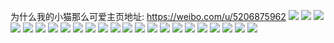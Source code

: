 为什么我的小猫那么可爱主页地址: https://weibo.com/u/5206875962 
![](https://wx4.sinaimg.cn/mw2000/005Gnwimly1h812y079fwj31jk2237wh.jpg) 
![](https://wx4.sinaimg.cn/mw2000/005Gnwimly1h812y0wl3lj30zh1ba7wh.jpg) 
![](https://wx4.sinaimg.cn/mw2000/005Gnwimly1h7wysvv7zsj30wi1ycnpd.jpg) 
![](https://wx4.sinaimg.cn/mw2000/005Gnwimly1h7v8jffhb7j30v90vcaih.jpg) 
![](https://wx4.sinaimg.cn/mw2000/005Gnwimly1h7v8jed8wrj30u01ct7ex.jpg) 
![](https://wx4.sinaimg.cn/mw2000/005Gnwimly1h7mhycuv3cj32sq2sq1kx.jpg) 
![](https://wx4.sinaimg.cn/mw2000/005Gnwimly1h7mhyde5uyj31nv22uk64.jpg) 
![](https://wx4.sinaimg.cn/mw2000/005Gnwimly1h7k6ro6u7gj32c03401kx.jpg) 
![](https://wx4.sinaimg.cn/mw2000/005Gnwimly1h7k6ni96x8j32c033zqv5.jpg) 
![](https://wx4.sinaimg.cn/mw2000/005Gnwimly1h7k6niub9gj31cf1sidqx.jpg) 
![](https://wx4.sinaimg.cn/mw2000/005Gnwimly1h75n2zyvndj30pg0xggxe.jpg) 
![](https://wx4.sinaimg.cn/mw2000/005Gnwimly1h6zfquje1jj32xu1zmam1.jpg) 
![](https://wx4.sinaimg.cn/mw2000/005Gnwimly1h6zfqzoudpj32122y0b2a.jpg) 
![](https://wx4.sinaimg.cn/mw2000/005Gnwimly1h6zfqvldzhj323a35s4at.jpg) 
![](https://wx4.sinaimg.cn/mw2000/005Gnwimly1h6zfqw7uucj311x1kwaf5.jpg) 
![](https://wx4.sinaimg.cn/mw2000/005Gnwimly1h6zfqwrs9vj329z35s43r.jpg) 
![](https://wx4.sinaimg.cn/mw2000/005Gnwimly1h6zfqxt73fj34mo3347wi.jpg) 
![](https://wx4.sinaimg.cn/mw2000/005Gnwimly1h6zfqypqkgj335s23u1ky.jpg) 
![](https://wx4.sinaimg.cn/mw2000/005Gnwimly1h6rzvt70l5j30u00jbgmv.jpg) 
![](https://wx4.sinaimg.cn/mw2000/005Gnwimly1h64ryjik48j30u01sxwsd.jpg) 
![](https://wx4.sinaimg.cn/mw2000/005Gnwimly1h64ryk5mcij30u01sxwgz.jpg) 
![](https://wx4.sinaimg.cn/mw2000/005Gnwimly1h61vt99r1tj32ni1zpb29.jpg) 
![](https://wx4.sinaimg.cn/mw2000/005Gnwimly1h61vtaapxkj325n2vlkjl.jpg) 
